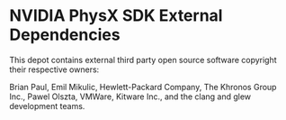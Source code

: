 # NVIDIA PhysX SDK External Dependencies

This depot contains external third party open source software copyright their respective owners: 

Brian Paul,
Emil Mikulic,
Hewlett-Packard Company,
The Khronos Group Inc.,
Pawel Olszta,
VMWare,
Kitware Inc.,
and the clang and glew development teams.

